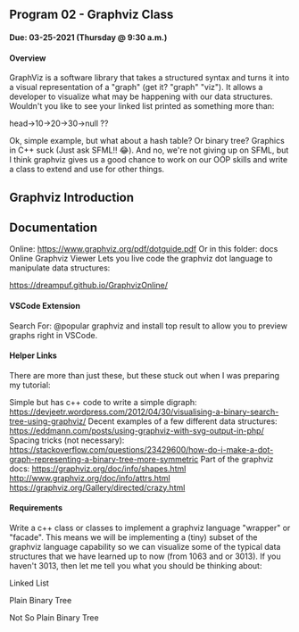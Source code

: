 ## Program 02 - Graphviz Class

#### Due: 03-25-2021 (Thursday @ 9:30 a.m.)

#### Overview
GraphViz is a software library that takes a structured syntax and turns it into a visual representation of a "graph" (get it? "graph" "viz"). It allows a developer to visualize what may be happening with our data structures. Wouldn't you like to see your linked list printed as something more than:

head->10->20->30->null ??

Ok, simple example, but what about a hash table? Or binary tree? Graphics in C++ suck (Just ask SFML!! 😂). And no, we're not giving up on SFML, but I think graphviz gives us a good chance to work on our OOP skills and write a class to extend and use for other things.

## Graphviz Introduction

## Documentation
Online: https://www.graphviz.org/pdf/dotguide.pdf
Or in this folder: docs
Online Graphviz Viewer
Lets you live code the graphviz dot language to manipulate data structures:

https://dreampuf.github.io/GraphvizOnline/

#### VSCode Extension
Search For: @popular graphviz and install top result to allow you to preview graphs right in VSCode.

#### Helper Links
There are more than just these, but these stuck out when I was preparing my tutorial:

Simple but has c++ code to write a simple digraph:
https://devjeetr.wordpress.com/2012/04/30/visualising-a-binary-search-tree-using-graphviz/
Decent examples of a few different data structures:
https://eddmann.com/posts/using-graphviz-with-svg-output-in-php/
Spacing tricks (not necessary):
https://stackoverflow.com/questions/23429600/how-do-i-make-a-dot-graph-representing-a-binary-tree-more-symmetric
Part of the graphviz docs:
https://graphviz.org/doc/info/shapes.html
http://www.graphviz.org/doc/info/attrs.html
https://graphviz.org/Gallery/directed/crazy.html

#### Requirements
Write a c++ class or classes to implement a graphviz language "wrapper" or "facade". This means we will be implementing a (tiny) subset of the graphviz language capability so we can visualize some of the typical data structures that we have learned up to now (from 1063 and or 3013). If you haven't 3013, then let me tell you what you should be thinking about:

Linked List


Plain Binary Tree


Not So Plain Binary Tree
